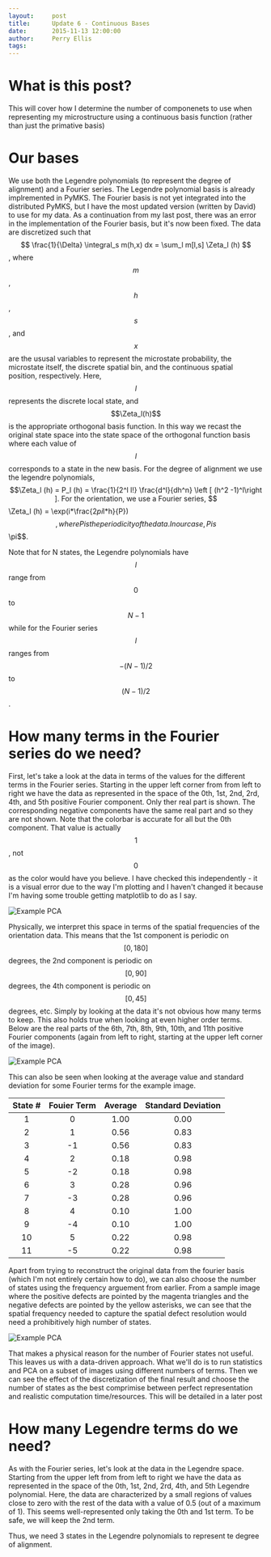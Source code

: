 ```yaml
---
layout:     post
title:      Update 6 - Continuous Bases
date:       2015-11-13 12:00:00
author:     Perry Ellis
tags: 	
---
```


<!-- Start Writing Below in Markdown -->

# What is this post?
This will cover how I determine the number of componenets to use when representing my microstructure using a continuous basis function  (rather than just the primative basis)

# Our bases
We use both the Legendre polynomials (to represent the degree of alignment) and a Fourier series.  The Legendre polynomial basis is already implremented in PyMKS. The Fourier basis is not yet integrated into the distributed PyMKS, but I have the most updated version (written by David) to use for my data. As a continuation from my last post, there was an error in the implementation of the Fourier basis, but it's now been fixed.
The data are discretized such that $$ \frac{1}{\Delta} \integral_s m(h,x) dx = \sum_l m[l,s] \Zeta_l (h) $$, where $$m$$, $$h$$, $$s$$, and $$x$$ are the ususal variables to represent the microstate probability, the microstate itself, the discrete spatial bin, and the continuous spatial position, respectively. Here, $$l$$ represents the discrete local state, and $$\Zeta_l(h)$$ is the appropriate orthogonal basis function. In this way we recast the original state space into the state space of the orthogonal function basis where each value of $$l$$ corresponds to a state in the new basis.  For the degree of alignment we use the legendre polynomials, $$\Zeta_l (h)  = P_l (h) = \frac{1}{2^l l!} \frac{d^l}{dh^n} \left [  (h^2 -1)^l\right ]. For the orientation, we use a Fourier series, $$ \Zeta_l (h) = \exp(i*\frac{2*pi*l*h}{P})$$, where P is the periodicity of the data. In our case, P is $$\pi$$.

Note that for N states, the Legendre polynomials have $$l$$ range from $$0$$ to $$N-1$$ while for the Fourier series $$l$$ ranges from $$-(N-1)/2$$ to $$(N-1)/2$$.

# How many terms in the Fourier series do we need? 
First, let's take a look at the data in terms of the values for the different terms in the Fourier series. Starting in the upper left corner from from left to right we have the data as represented in the space of the  0th, 1st, 2nd, 2rd, 4th, and 5th positive Fourier component. Only ther real part is shown. The corresponding negative components have the same real part and so they are not shown. Note that the colorbar is accurate for all but the 0th component. That value is actually $$1$$, not $$0$$ as the color would have you believe. I have checked this independently - it is a visual error due to the way I'm plotting and I haven't changed it because I'm having some trouble getting matplotlib to do as I say.

![Example PCA](/MIC-Active-Nematics-Torus/img/post7/FourierBasis_Comps012345.PNG)

Physically, we interpret this space in terms of the spatial frequencies of the orientation data. This means that the 1st component is periodic on $$[0,180]$$ degrees, the 2nd component is periodic on $$[0,90]$$ degrees, the 4th component is periodic on $$[0,45]$$ degrees, etc.  Simply by looking at the data it's not obvious how many terms to keep. This also holds true when looking at even higher order terms.  Below are the real parts of the 6th, 7th, 8th, 9th, 10th, and 11th positive Fourier components (again from left to right, starting at the upper left corner of the image).

![Example PCA](/MIC-Active-Nematics-Torus/img/post7/FourierBasis_Comps67891011.PNG)

This can also be seen when looking at the average value and standard deviation for some Fourier terms for the example image.

|State # | Fouier Term | Average | Standard Deviation|
|:-----:|:-----:|:-----:|:-----:|
| 1 |0| 1.00 | 0.00 |
| 2 |1| 0.56 | 0.83 |
| 3 |-1| 0.56 | 0.83 |
| 4 |2| 0.18 | 0.98 |
| 5 |-2| 0.18 | 0.98 |
| 6 |3| 0.28 | 0.96 |
| 7 |-3| 0.28 | 0.96 |
| 8 |4| 0.10 | 1.00 |
| 9 |-4| 0.10 | 1.00 |
| 10 |5| 0.22 | 0.98 |
| 11 |-5| 0.22 | 0.98 |

Apart from trying to reconstruct the original data from the fourier basis (which I'm not entirely certain how to do), we can also choose the number of states using the frequency arguement from earlier. From a sample image where the positive defects are pointed by the magenta triangles and the negative defects are pointed by the yellow asterisks, we can see that the spatial frequency needed to capture the spatial defect resolution would need a prohibitively high number of states.

![Example PCA](/MIC-Active-Nematics-Torus/img/post7/defects.PNG)

That makes a physical reason for the number of Fourier states not useful. This leaves us with a data-driven approach.  What we'll do is to run statistics and PCA on a subset of images using different numbers of terms. Then we can see the effect of the discretization of the final result and choose the number of states as the best comprimise between perfect representation and realistic computation time/resources. This will be detailed in a later post

# How many Legendre terms do we need?
As with the Fourier series, let's look at the data in the Legendre space. Starting from the upper left from from left to right we have the data as represented in the space of the  0th, 1st, 2nd, 2rd, 4th, and 5th Legendre polynomial. Here, the data are characterized by a small regions of values close to zero with the rest of the data with a value of 0.5 (out of a maximum of 1). This seems well-represented only taking the 0th and 1st term. To be safe, we will keep the 2nd term.

Thus, we need 3 states in the Legendre polynomials to represent te degree of alignment.


